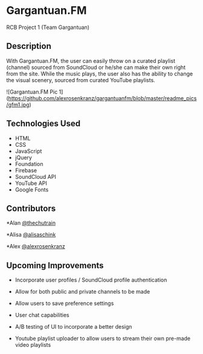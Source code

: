 # Gargantuan.FM
RCB Project 1 (Team Gargantuan)

## Description

With Gargantuan.FM, the user can easily throw on a curated playlist (channel) sourced from SoundCloud or he/she can make their own right from the site. While the music plays, the user also has the ability to change the visual scenery, sourced from curated YouTube playlists.

![Gargantuan.FM Pic 1] (https://github.com/alexrosenkranz/gargantuanfm/blob/master/readme_pics/gfm1.jpg)

## Technologies Used

- HTML
- CSS
- JavaScript
- jQuery
- Foundation
- Firebase
- SoundCloud API
- YouTube API
- Google Fonts

## Contributors

*Alan [@thechutrain](https://github.com/thechutrain)

*Alisa [@alisaschink](https://github.com/alisaschink)

*Alex [@alexrosenkranz](https://github.com/alexrosenkranz)

## Upcoming Improvements

- Incorporate user profiles / SoundCloud profile authentication

- Allow for both public and private channels to be made

- Allow users to save preference settings

- User chat capabilities

- A/B testing of UI to incorporate a better design

- Youtube playlist uploader to allow users to stream their own pre-made video playlists